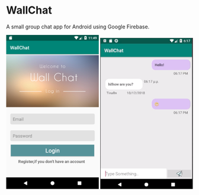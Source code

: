 <h1>WallChat</h1>
<p> A small group chat app for Android using Google Firebase.</p>
<img src="Screenshot.png" width="250px">
<img src="Sreenshot2.png" width="250px">


